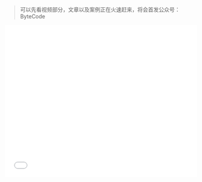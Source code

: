 > 可以先看视频部分，文章以及案例正在火速赶来，将会首发公众号：ByteCode

<iframe src="//player.bilibili.com/player.html?aid=372560721&bvid=BV1AZ4y1V7WF&cid=248941533&page=1" scrolling="no" border="0" frameborder="no" framespacing="0" allowfullscreen="true" width=100% height=400px' />


